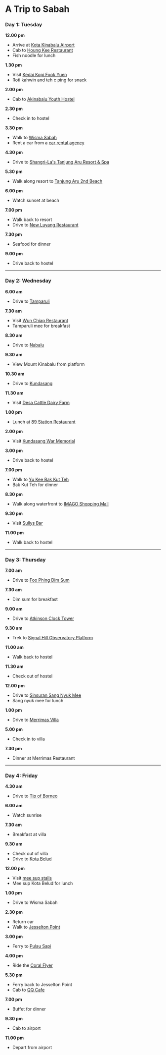 # A Trip to Sabah

### Day 1: Tuesday

**12.00 pm** 

* Arrive at [Kota Kinabalu Airport](https://www.kotakinabaluairport.com)
* Cab to [Houng Kee Restaurant](https://www.eatbah.com/fish-noodle-houng-kee-restaurant/)
* Fish noodle for lunch

**1.30 pm**

* Visit [Kedai Kopi Fook Yuen](https://foursquare.com/v/kedai-kopi-fook-yuen-富源茶餐室/4bfe7cfd8992a593da92adb0)
* Roti kahwin and teh c ping for snack

**2.00 pm**

* Cab to [Akinabalu Youth Hostel](http://www.akinabaluyh.com)

**2.30 pm**

* Check in to hostel

**3.30 pm** 

* Walk to [Wisma Sabah](https://foursquare.com/v/wisma-sabah/4bc96e5368f976b099615d83)
* Rent a car from a [car rental agency](https://www.tripadvisor.com.my/ShowTopic-g298307-i9429-k492351-Rental_a_car-Kota_Kinabalu_Kota_Kinabalu_District_West_Coast_Division_Sabah.html)

**4.30 pm**

* Drive to [Shangri-La's Tanjung Aru Resort & Spa](http://www.shangri-la.com/kotakinabalu/tanjungaruresort/about/)

**5.30 pm**

* Walk along resort to [Tanjung Aru 2nd Beach](https://foursquare.com/v/tanjung-aru-2nd-beach/4cfae8d97945224bd71b83e7)

**6.00 pm** 

* Watch sunset at beach

**7.00 pm**

* Walk back to resort
* Drive to [New Luyang Restaurant](https://www.tripadvisor.com.my/Restaurant_Review-g298307-d1448204-Reviews-Luyang_Seafood_Restaurant-Kota_Kinabalu_Kota_Kinabalu_District_West_Coast_Divisio.html)

**7.30 pm**

* Seafood for dinner

**9.00 pm**

* Drive back to hostel

---

### Day 2: Wednesday

**6.00 am** 

* Drive to [Tamparuli](https://foursquare.com/v/jambatan-tamparuli/4baee98ff964a52054e13be3)

**7.30 am**

* Visit [Wun Chiap Restaurant](http://www.sabaheats.com/wun-chiap-restaurant-best-tamparuli-noodle-tamparuli/)
* Tamparuli mee for breakfast

**8.30 am** 

* Drive to [Nabalu](http://www.mysabah.com/wordpress/nabalu-the-mid-way-stop-to-kinabalu-park/)

**9.30 am** 

* View Mount Kinabalu from platform

**10.30 am**

* Drive to [Kundasang](http://wikitravel.org/en/Kundasang)

**11.30 am**

* Visit [Desa Cattle Dairy Farm](http://www.sabahtourism.com/destination/desa-cattle-dairy-farm)

**1.00 pm**

* Lunch at [89 Station Restaurant](https://www.tripadvisor.com.my/Restaurant_Review-g3845613-d10187080-Reviews-89_Station_Restaurant-Kundasang_Ranau_Sabah.html)

**2.00 pm**

* Visit [Kundasang War Memorial](http://www.sabahtourism.com/destination/kundasang-war-memorial)

**3.00 pm**

* Drive back to hostel

**7.00 pm**

* Walk to [Yu Kee Bak Kut Teh](http://www.mysabah.com/wordpress/yu-kee-bak-kut-teh/)
* Bak Kut Teh for dinner

**8.30 pm**

* Walk along waterfront to [IMAGO Shopping Mall](http://sabahbah.com/shopping/imago-kk-times-square/)

**9.30 pm**

* Visit [Sullys Bar](http://sabahbah.com/nightlife/sullys-bar/)

**11.00 pm**

* Walk back to hostel

---

### Day 3: Thursday

**7.00 am**

* Drive to [Foo Phing Dim Sum](https://www.tripadvisor.com.my/Restaurant_Review-g298307-d10070020-Reviews-Foo_Phing_Dim_Sum-Kota_Kinabalu_Kota_Kinabalu_District_West_Coast_Division_Sabah.html)

**7.30 am**

* Dim sum for breakfast

**9.00 am**

* Drive to [Atkinson Clock Tower](http://www.sabahtourism.com/destination/atkinson-clock-tower)

**9.30 am**

* Trek to [Signal Hill Observatory Platform](http://www.thestar.com.my/metro/focus/2016/07/30/for-a-birds-eye-view-of-kota-kinabalu-hike-up-citys-highest-point-signal-hill-via-footpath-or-jungle/)

**11.00 am**

* Walk back to hostel

**11.30 am**

* Check out of hostel

**12.00 pm**

* Drive to [Sinsuran Sang Nyuk Mee](https://www.tripadvisor.com.my/Restaurant_Review-g298307-d9749557-Reviews-Sinsuran_Sang_Nyuk_Mee-Kota_Kinabalu_Kota_Kinabalu_District_West_Coast_Division_S.html)
* Sang nyuk mee for lunch

**1.00 pm**

* Drive to [Merrimas Villa](http://www.merrimasvilla.com/accommodation.php?chalet=hs)

**5.00 pm**

* Check in to villa

**7.30 pm**

* Dinner at Merrimas Restaurant

---

### Day 4: Friday

**4.30 am**

* Drive to [Tip of Borneo](http://www.mysabah.com/wordpress/the-tip-of-borneo-tanjung-simpang-mengayau-in-kudat/)

**6.00 am**

* Watch sunrise

**7.30 am**

* Breakfast at villa

**9.30 am**

* Check out of villa
* Drive to [Kota Belud](http://placesmap.net/MY/Dewan-Masyarakat-Tun-Said-Bin-Keruak-179368/)

**12.00 pm**

* Visit [mee sup stalls](http://www.sabaheats.com/mee-sup-kota-belud/)
* Mee sup Kota Belud for lunch

**1.00 pm**

* Drive to Wisma Sabah

**2.30 pm**

* Return car
* Walk to [Jesselton Point](http://www.kotakinabalu.info/jesselton-point.htm)

**3.00 pm**

* Ferry to [Pulau Sapi](http://www.mysabah.com/wordpress/sapi-island/)

**4.00 pm**

* Ride the [Coral Flyer](https://www.tripadvisor.com.my/Attraction_Review-g1761622-d6643733-Reviews-Coral_Flyer-Pulau_Gaya_Kota_Kinabalu_District_West_Coast_Division_Sabah.html)

**5.30 pm**

* Ferry back to Jesselton Point
* Cab to [QQ Cafe](http://www.juiceapac.name/solutions/qqcafekk/)

**7.00 pm**

* Buffet for dinner

**9.30 pm**

* Cab to airport

**11.00 pm**

* Depart from airport
